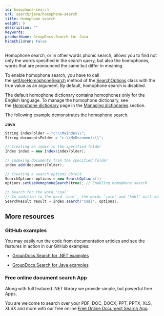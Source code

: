 ```yaml
---
id: homophone-search
url: search/java/homophone-search
title: Homophone search
weight: 9
description: ""
keywords: 
productName: GroupDocs.Search for Java
hideChildren: False
---
```

Homophone search, or in other words phonic search, allows you to find not only the words specified in the search query, but also the homophones, words that are pronounced the same but differ in meaning.

To enable homophone search, you have to call the [setUseHomophoneSearch](https://apireference.groupdocs.com/search/java/com.groupdocs.search.options/SearchOptions#setUseHomophoneSearch(boolean)) method of the [SearchOptions](https://apireference.groupdocs.com/search/java/com.groupdocs.search.options/SearchOptions) class with the true value as an argument. By default, homophone search is disabled.

The default homophone dictionary contains homophones only for the English language. To manage the homophone dictionary, see the [Homophone dictionary](Homophone%2Bdictionary.html) page in the [Managing dictionaries](Managing%2Bdictionaries.html) section.

The following example demonstrates the homophone search.

**Java**

```csharp
String indexFolder = "c:\\MyIndex\\";
String documentsFolder = "c:\\MyDocuments\\";
 
// Creating an index in the specified folder
Index index = new Index(indexFolder);
 
// Indexing documents from the specified folder
index.add(documentsFolder);
 
// Creating a search options object
SearchOptions options = new SearchOptions();
options.setUseHomophoneSearch(true); // Enabling homophone search
 
// Search for the word 'coal'
// In addition to the word 'coal', the words 'cole' and 'kohl' will also be found
SearchResult result = index.search("coal", options);
```

## More resources

### GitHub examples

You may easily run the code from documentation articles and see the features in action in our GitHub examples:

*   [GroupDocs.Search for .NET examples](https://github.com/groupdocs-search/GroupDocs.Search-for-.NET)
    
*   [GroupDocs.Search for Java examples](https://github.com/groupdocs-search/GroupDocs.Search-for-Java)
    

### Free online document search App

Along with full featured .NET library we provide simple, but powerful free Apps.

You are welcome to search over your PDF, DOC, DOCX, PPT, PPTX, XLS, XLSX and more with our free online [Free Online Document Search App](https://products.groupdocs.app/search).
